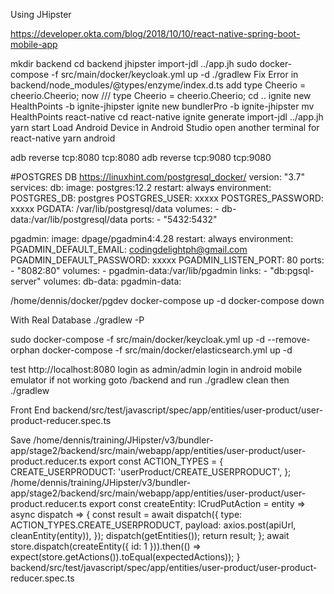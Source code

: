 Using JHipster

https://developer.okta.com/blog/2018/10/10/react-native-spring-boot-mobile-app

mkdir backend
cd backend
jhipster import-jdl ../app.jh
sudo docker-compose -f src/main/docker/keycloak.yml up -d
./gradlew
Fix Error in backend/node_modules/@types/enzyme/index.d.ts
add
type Cheerio = cheerio.Cheerio;
now
/// <reference types="cheerio" />
type Cheerio = cheerio.Cheerio;
cd ..
ignite new HealthPoints -b ignite-jhipster
ignite new bundlerPro -b ignite-jhipster
mv HealthPoints react-native
cd react-native
ignite generate import-jdl ../app.jh
yarn start
Load Android Device in Android Studio
open another terminal for react-native
yarn android

adb reverse tcp:8080 tcp:8080
adb reverse tcp:9080 tcp:9080

#POSTGRES DB
https://linuxhint.com/postgresql_docker/
version: "3.7"
services:
  db:
    image: postgres:12.2
    restart: always
    environment:
      POSTGRES_DB: postgres
      POSTGRES_USER: xxxxx
      POSTGRES_PASSWORD: xxxxx
      PGDATA: /var/lib/postgresql/data
    volumes:
      - db-data:/var/lib/postgresql/data
    ports:
      - "5432:5432"
 
  pgadmin:
    image: dpage/pgadmin4:4.28
    restart: always
    environment:
      PGADMIN_DEFAULT_EMAIL: codingdelightph@gmail.com
      PGADMIN_DEFAULT_PASSWORD: xxxxx
      PGADMIN_LISTEN_PORT: 80
    ports:
      - "8082:80"
    volumes:
      - pgadmin-data:/var/lib/pgadmin
    links:
      - "db:pgsql-server"
volumes:
  db-data:
  pgadmin-data:


/home/dennis/docker/pgdev
docker-compose up -d
docker-compose down

With Real Database
./gradlew -P

sudo docker-compose -f src/main/docker/keycloak.yml up -d --remove-orphan
docker-compose -f src/main/docker/elasticsearch.yml up -d



test http://localhost:8080
login as admin/admin
login in android mobile emulator
if not working goto /backend and run ./gradlew clean then ./gradlew


Front End
backend/src/test/javascript/spec/app/entities/user-product/user-product-reducer.spec.ts

Save
/home/dennis/training/JHipster/v3/bundler-app/stage2/backend/src/main/webapp/app/entities/user-product/user-product.reducer.ts
export const ACTION_TYPES = {
  CREATE_USERPRODUCT: 'userProduct/CREATE_USERPRODUCT',
  };
/home/dennis/training/JHipster/v3/bundler-app/stage2/backend/src/main/webapp/app/entities/user-product/user-product.reducer.ts
export const createEntity: ICrudPutAction<IUserProduct> = entity => async dispatch => {
    const result = await dispatch({
      type: ACTION_TYPES.CREATE_USERPRODUCT,
      payload: axios.post(apiUrl, cleanEntity(entity)),
    });
    dispatch(getEntities());
    return result;
  };
   await store.dispatch(createEntity({ id: 1 })).then(() => expect(store.getActions()).toEqual(expectedActions));
    }
    backend/src/test/javascript/spec/app/entities/user-product/user-product-reducer.spec.ts